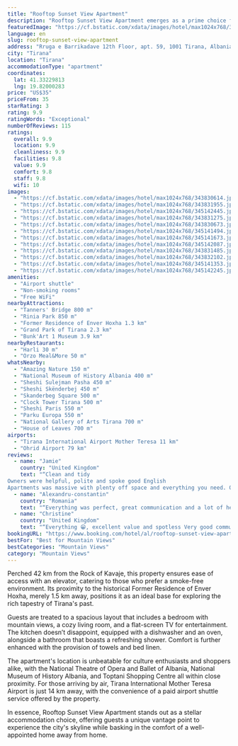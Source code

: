 ```yaml
---
title: "Rooftop Sunset View Apartment"
description: "Rooftop Sunset View Apartment emerges as a prime choice for travelers seeking a blend of comfort and convenience in the heart of Tirana."
featuredImage: "https://cf.bstatic.com/xdata/images/hotel/max1024x768/343830614.jpg?k=87fec1c621954935415f8006039a9da3c9e1ff694f533b9cca635c72ce38cc9f&o=&hp=1"
language: en
slug: rooftop-sunset-view-apartment
address: "Rruga e Barrikadave 12th Floor, apt. 59, 1001 Tirana, Albania"
city: "Tirana"
location: "Tirana"
accommodationType: "apartment"
coordinates:
  lat: 41.33229813
  lng: 19.82000283
price: "US$35"
priceFrom: 35
starRating: 3
rating: 9.9
ratingWords: "Exceptional"
numberOfReviews: 115
ratings:
  overall: 9.9
  location: 9.9
  cleanliness: 9.9
  facilities: 9.8
  value: 9.9
  comfort: 9.8
  staff: 9.8
  wifi: 10
images:
  - "https://cf.bstatic.com/xdata/images/hotel/max1024x768/343830614.jpg?k=87fec1c621954935415f8006039a9da3c9e1ff694f533b9cca635c72ce38cc9f&o=&hp=1"
  - "https://cf.bstatic.com/xdata/images/hotel/max1024x768/343831955.jpg?k=c547f5f213c6c28678f44154aadf3872843b6e3df3ce3c194f6c5e3e0269d984&o=&hp=1"
  - "https://cf.bstatic.com/xdata/images/hotel/max1024x768/345142445.jpg?k=bc49c9fb43c48179ad3edd696bd2948c12b1f0809cb04dc09fd6db509956ddd4&o=&hp=1"
  - "https://cf.bstatic.com/xdata/images/hotel/max1024x768/343831275.jpg?k=077d7e871b3b839ed8fe772bcfd24fde2e5f08c100744f07717b41c571cc7fc1&o=&hp=1"
  - "https://cf.bstatic.com/xdata/images/hotel/max1024x768/343830673.jpg?k=65562cb6600911648ee89291bc998193c4365ed069917fe32dcd22ea2d97d2cf&o=&hp=1"
  - "https://cf.bstatic.com/xdata/images/hotel/max1024x768/345141494.jpg?k=c5e915a77eed95c74c44435589dd8d0de64e42f1ba514f0beb27873f1d75ce4c&o=&hp=1"
  - "https://cf.bstatic.com/xdata/images/hotel/max1024x768/345141673.jpg?k=01bab48c77c936c1efeed162f75f976896d86c3995dbe0b03fefb6bbbf694fbf&o=&hp=1"
  - "https://cf.bstatic.com/xdata/images/hotel/max1024x768/345142087.jpg?k=4ff57ae2dd2e33b05139601aeee63cfe6fcc5e74d25608924410348426a5715a&o=&hp=1"
  - "https://cf.bstatic.com/xdata/images/hotel/max1024x768/343831485.jpg?k=e6cc5c559349e0f70ef613278b9572df52a3a4885f7014a1500e4ee2058e479c&o=&hp=1"
  - "https://cf.bstatic.com/xdata/images/hotel/max1024x768/343832102.jpg?k=794bb8cadbbb88df643b41b5f5f1b3b459c405a4110a5d61b4e13e82d2e9f052&o=&hp=1"
  - "https://cf.bstatic.com/xdata/images/hotel/max1024x768/345141353.jpg?k=b2d4d6e24d1c71d29fd8f3c0bf82be819b35e7cbee65c3cbc1deb11f08df8378&o=&hp=1"
  - "https://cf.bstatic.com/xdata/images/hotel/max1024x768/345142245.jpg?k=0ff729080a5fceba1b21171f66560906d18f16b9e5708df04469a80b0b15ff31&o=&hp=1"
amenities:
  - "Airport shuttle"
  - "Non-smoking rooms"
  - "Free WiFi"
nearbyAttractions:
  - "Tanners' Bridge 800 m"
  - "Rinia Park 850 m"
  - "Former Residence of Enver Hoxha 1.3 km"
  - "Grand Park of Tirana 2.3 km"
  - "Bunk'Art 1 Museum 3.9 km"
nearbyRestaurants:
  - "Harli 30 m"
  - "Orzo Meal&More 50 m"
whatsNearby:
  - "Amazing Nature 150 m"
  - "National Museum of History Albania 400 m"
  - "Sheshi Sulejman Pasha 450 m"
  - "Sheshi Skënderbej 450 m"
  - "Skanderbeg Square 500 m"
  - "Clock Tower Tirana 500 m"
  - "Sheshi Paris 550 m"
  - "Parku Europa 550 m"
  - "National Gallery of Arts Tirana 700 m"
  - "House of Leaves 700 m"
airports:
  - "Tirana International Airport Mother Teresa 11 km"
  - "Ohrid Airport 79 km"
reviews:
  - name: "Jamie"
    country: "United Kingdom"
    text: "“Clean and tidy
Owners were helpful, polite and spoke good English
Apartments was massive with plenty off space and everything you need. Owners got us in early too”"
  - name: "Alexandru-constantin"
    country: "Romania"
    text: "“Everything was perfect, great communication and a lot of help from the host with everything we needed”"
  - name: "Christine"
    country: "United Kingdom"
    text: "“Everything 😁, excellent value and spotless Very good communication couldn't ask for more”"
bookingURL: "https://www.booking.com/hotel/al/rooftop-sunset-view-apartment.en-gb.html?aid=8035640"
bestFor: "Best for Mountain Views"
bestCategories: "Mountain Views"
category: "Mountain Views"
---
```


Perched 42 km from the Rock of Kavaje, this property ensures ease of access with an elevator, catering to those who prefer a smoke-free environment. Its proximity to the historical Former Residence of Enver Hoxha, merely 1.5 km away, positions it as an ideal base for exploring the rich tapestry of Tirana's past.

Guests are treated to a spacious layout that includes a bedroom with mountain views, a cozy living room, and a flat-screen TV for entertainment. The kitchen doesn’t disappoint, equipped with a dishwasher and an oven, alongside a bathroom that boasts a refreshing shower. Comfort is further enhanced with the provision of towels and bed linen.

The apartment's location is unbeatable for culture enthusiasts and shoppers alike, with the National Theatre of Opera and Ballet of Albania, National Museum of History Albania, and Toptani Shopping Centre all within close proximity. For those arriving by air, Tirana International Mother Teresa Airport is just 14 km away, with the convenience of a paid airport shuttle service offered by the property.

In essence, Rooftop Sunset View Apartment stands out as a stellar accommodation choice, offering guests a unique vantage point to experience the city's skyline while basking in the comfort of a well-appointed home away from home.